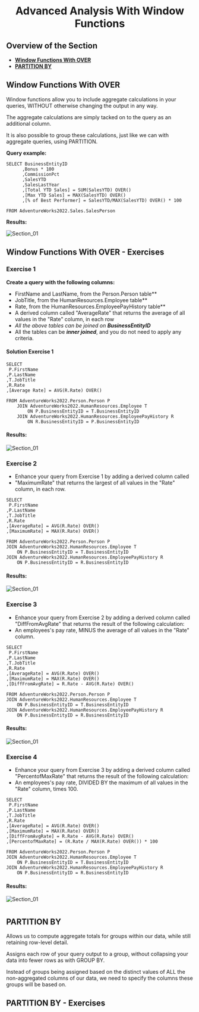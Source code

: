 <h1 align="center">Advanced Analysis With Window Functions</h1>

## Overview of the Section
* **[Window Functions With OVER](#Window-Functions-With-OVER)**
* **[PARTITION BY](#PARTITION-BY)**

## Window Functions With OVER
Window functions allow you to include aggregate calculations in your queries, WITHOUT otherwise changing the output in any way.

The aggregate calculations are simply tacked on to the query as an additional column.

It is also possible to group these calculations, just like we can with aggregate queries, using PARTITION.

**Query example:**
```
SELECT BusinessEntityID
      ,Bonus * 100
      ,CommissionPct
      ,SalesYTD
      ,SalesLastYear
      ,[Total YTD Sales] = SUM(SalesYTD) OVER()
      ,[Max YTD Sales] = MAX(SalesYTD) OVER()
      ,[% of Best Performer] = SalesYTD/MAX(SalesYTD) OVER() * 100

FROM AdventureWorks2022.Sales.SalesPerson
```
**Results:**

![Section_01](https://github.com/tsokac2/-_-_Advanced_SQL_CheatSheet/blob/main/img/Section_01.JPG)

## Window Functions With OVER - Exercises

### Exercise 1

**Create a query with the following columns:**

* FirstName and LastName, from the Person.Person table**
* JobTitle, from the HumanResources.Employee table**
* Rate, from the HumanResources.EmployeePayHistory table**
* A derived column called "AverageRate" that returns the average of all values in the "Rate" column, in each row
* *All the above tables can be joined on **BusinessEntityID***
* All the tables can be ***inner joined***, and you do not need to apply any criteria.

#### Solution Exercise 1
```
SELECT 
 P.FirstName
,P.LastName
,T.JobTitle
,R.Rate
,[Average Rate] = AVG(R.Rate) OVER()

FROM AdventureWorks2022.Person.Person P
	JOIN AdventureWorks2022.HumanResources.Employee T
	    ON P.BusinessEntityID = T.BusinessEntityID
	JOIN AdventureWorks2022.HumanResources.EmployeePayHistory R
	    ON R.BusinessEntityID = P.BusinessEntityID
```
#### Results:

![Section_01](https://github.com/tsokac2/-_-_Advanced_SQL_CheatSheet/blob/main/img/Section_01_E_01.JPG)

### Exercise 2
* Enhance your query from Exercise 1 by adding a derived column called
* "MaximumRate" that returns the largest of all values in the "Rate" column, in each row.

```
SELECT
 P.FirstName
,P.LastName
,T.JobTitle
,R.Rate
,[AverageRate] = AVG(R.Rate) OVER()
,[MaximumRate] = MAX(R.Rate) OVER()

FROM AdventureWorks2022.Person.Person P
JOIN AdventureWorks2022.HumanResources.Employee T
	ON P.BusinessEntityID = T.BusinessEntityID
JOIN AdventureWorks2022.HumanResources.EmployeePayHistory R
	ON P.BusinessEntityID = R.BusinessEntityID
```

#### Results:

![Section_01](https://github.com/tsokac2/-_-_Advanced_SQL_CheatSheet/blob/main/img/Section_01_E_02.JPG)

### Exercise 3
* Enhance your query from Exercise 2 by adding a derived column called "DiffFromAvgRate" that returns the result of the following calculation:
* An employees's pay rate, MINUS the average of all values in the "Rate" column.

```
SELECT
 P.FirstName
,P.LastName
,T.JobTitle
,R.Rate
,[AverageRate] = AVG(R.Rate) OVER()
,[MaximumRate] = MAX(R.Rate) OVER()
,[DiffFromAvgRate] = R.Rate - AVG(R.Rate) OVER()

FROM AdventureWorks2022.Person.Person P
JOIN AdventureWorks2022.HumanResources.Employee T
	ON P.BusinessEntityID = T.BusinessEntityID
JOIN AdventureWorks2022.HumanResources.EmployeePayHistory R
	ON P.BusinessEntityID = R.BusinessEntityID
```
#### Results:

![Section_01](https://github.com/tsokac2/-_-_Advanced_SQL_CheatSheet/blob/main/img/Section_01_E_03.JPG)

### Exercise 4
* Enhance your query from Exercise 3 by adding a derived column called "PercentofMaxRate" that returns the result of the following calculation:
* An employees's pay rate, DIVIDED BY the maximum of all values in the "Rate" column, times 100.

```
SELECT
 P.FirstName
,P.LastName
,T.JobTitle
,R.Rate
,[AverageRate] = AVG(R.Rate) OVER()
,[MaximumRate] = MAX(R.Rate) OVER()
,[DiffFromAvgRate] = R.Rate - AVG(R.Rate) OVER()
,[PercentofMaxRate] = (R.Rate / MAX(R.Rate) OVER()) * 100

FROM AdventureWorks2022.Person.Person P
JOIN AdventureWorks2022.HumanResources.Employee T
	ON P.BusinessEntityID = T.BusinessEntityID
JOIN AdventureWorks2022.HumanResources.EmployeePayHistory R
	ON P.BusinessEntityID = R.BusinessEntityID
```
#### Results:

![Section_01](https://github.com/tsokac2/-_-_Advanced_SQL_CheatSheet/blob/main/img/Section_01_E_04.JPG)
#

## PARTITION BY

Allows us to compute aggregate totals for groups within our data, while still retaining row-level detail.

Assigns each row of your query output to a group, without collapsing your data into fewer rows as with GROUP BY.

Instead of groups being assigned based on the distinct values of ALL the non-aggregated columns of our data, we need to specify the columns these groups will be based on. 

## PARTITION BY - Exercises
#